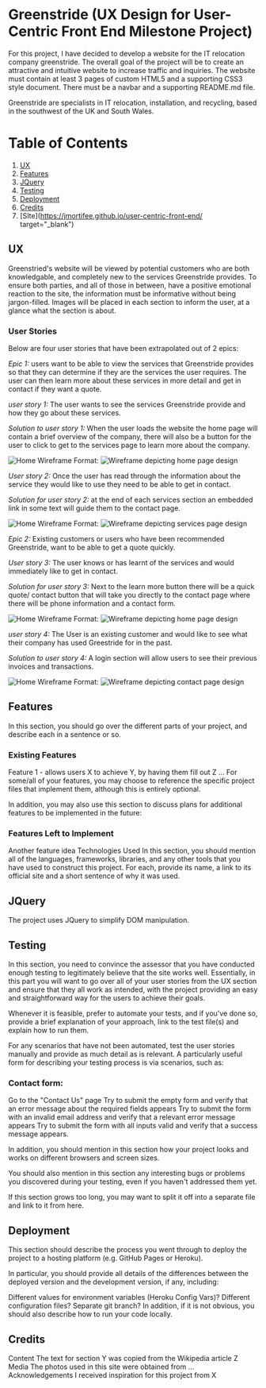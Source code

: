 # Greenstride (UX Design for User-Centric Front End Milestone Project)

For this project, I have decided to develop a website for the IT relocation company greenstride. The overall goal of the project will be to create an attractive and intuitive website to increase traffic and inquiries. The website must contain at least 3 pages of custom HTML5 and a supporting CSS3 style document. There must be a navbar and a supporting README.md file.

Greenstride are specialists in IT relocation, installation, and recycling, based in the southwest of the UK and South Wales. 

# Table of Contents
1. [UX](#UX)
2. [Features](#features)
3. [JQuery](#jq)
4. [Testing](#testing)
5. [Deployment](#deployment)
6. [Credits](#credits)
7. [SIte](https://jmortifee.github.io/user-centric-front-end/ target="_blank")

## UX <a name="UX"></a>

Greenstried's website will be viewed by potential customers who are both knowledgable, and completely new to the services Greenstride provides. To ensure both parties, and all of those in between, have a positive emotional reaction to the site, the information must be informative without being jargon-filled. Images will be placed in each section to inform the user, at a glance what the section is about.

### User Stories

Below are four user stories that have been extrapolated out of 2 epics:

_Epic 1:_ users want to be able to view the services that Greenstride provides so that they can determine if they are the services the user requires. The user can then learn more about these services in more detail and get in contact if they want a quote.

_user story 1:_ The user wants to see the services Greenstride provide and how they go about these services.

_Solution to user story 1:_ When the user loads the website the home page will contain a brief overview of the company, there will also be a button for the user to click to get to the services page to learn more about the company.

![Home Wireframe](wireframes/home-wireframe.png)
Format: ![Wireframe depicting home page design](url)

_User story 2:_ Once the user has read through the information about the service they would like to use they need to be able to get in contact.

_Solution for user story 2:_  at the end of each services section an embedded link in some text will guide them to the contact page.

![Home Wireframe](wireframes/services-wireframe.png)
Format: ![Wireframe depicting services page design](url)

_Epic 2:_ Existing customers or users who have been recommended Greenstride, want to be able to get a quote quickly.

_User story 3:_ The user knows or has learnt of the services and would immediately like to get in contact.

_Solution for user story 3:_  Next to the learn more button there will be a quick quote/ contact button that will take you directly to the contact page where there will be phone information and a contact form.

![Home Wireframe](wireframes/home-wireframe.png)
Format: ![Wireframe depicting home page design](url)

_user story 4:_ The User is an existing customer and would like to see what their company has used Greestride for in the past.

_Solution to user story 4:_ A login section will allow users to see their previous invoices and transactions.

![Home Wireframe](wireframes/contact-wireframe.png)
Format: ![Wireframe depicting contact page design](url)


## Features <a name="features"></a>
In this section, you should go over the different parts of your project, and describe each in a sentence or so.

### Existing Features

Feature 1 - allows users X to achieve Y, by having them fill out Z
...
For some/all of your features, you may choose to reference the specific project files that implement them, although this is entirely optional.

In addition, you may also use this section to discuss plans for additional features to be implemented in the future:

### Features Left to Implement

Another feature idea
Technologies Used
In this section, you should mention all of the languages, frameworks, libraries, and any other tools that you have used to construct this project. For each, provide its name, a link to its official site and a short sentence of why it was used.

## JQuery <a name="jq"></a>
The project uses JQuery to simplify DOM manipulation.

## Testing <a name="testing"></a>

In this section, you need to convince the assessor that you have conducted enough testing to legitimately believe that the site works well. Essentially, in this part you will want to go over all of your user stories from the UX section and ensure that they all work as intended, with the project providing an easy and straightforward way for the users to achieve their goals.

Whenever it is feasible, prefer to automate your tests, and if you've done so, provide a brief explanation of your approach, link to the test file(s) and explain how to run them.

For any scenarios that have not been automated, test the user stories manually and provide as much detail as is relevant. A particularly useful form for describing your testing process is via scenarios, such as:

### Contact form:
Go to the "Contact Us" page
Try to submit the empty form and verify that an error message about the required fields appears
Try to submit the form with an invalid email address and verify that a relevant error message appears
Try to submit the form with all inputs valid and verify that a success message appears.

In addition, you should mention in this section how your project looks and works on different browsers and screen sizes.

You should also mention in this section any interesting bugs or problems you discovered during your testing, even if you haven't addressed them yet.

If this section grows too long, you may want to split it off into a separate file and link to it from here.

## Deployment <a name="deployment"></a>

This section should describe the process you went through to deploy the project to a hosting platform (e.g. GitHub Pages or Heroku).

In particular, you should provide all details of the differences between the deployed version and the development version, if any, including:

Different values for environment variables (Heroku Config Vars)?
Different configuration files?
Separate git branch?
In addition, if it is not obvious, you should also describe how to run your code locally.

## Credits <a name="credits"></a>
Content
The text for section Y was copied from the Wikipedia article Z
Media
The photos used in this site were obtained from ...
Acknowledgements
I received inspiration for this project from X
